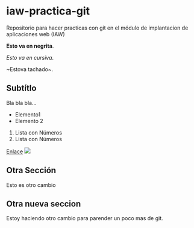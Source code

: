 # iaw-practica-git
Repositorio para hacer practicas con git en el módulo de implantacion de aplicaciones web (IAW)

**Esto va en negrita**.

*Esto va en cursiva*.

~Estova tachado~.

## Subtítlo
Bla bla bla...

* Elemento1
* Elemento 2

1. Lista con Números
2. Lista con Números

[Enlace](https://iescelia.org)
![](https://assets-cdn.github.com/images/modules/open_graph/github-octocat.png)

## Otra Sección

Esto es otro cambio

## Otra nueva seccion

Estoy haciendo otro cambio para parender un poco mas de git.